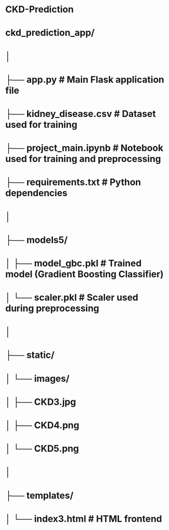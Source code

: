 # CKD-Prediction
# ckd_prediction_app/
# │
# ├── app.py                         # Main Flask application file
# ├── kidney_disease.csv             # Dataset used for training
# ├── project_main.ipynb             # Notebook used for training and preprocessing
# ├── requirements.txt               # Python dependencies
# │
# ├── models5/
# │   ├── model_gbc.pkl              # Trained model (Gradient Boosting Classifier)
# │   └── scaler.pkl                 # Scaler used during preprocessing
# │
# ├── static/
# │   └── images/
# │       ├── CKD3.jpg
# │       ├── CKD4.png
# │       └── CKD5.png
# │
# ├── templates/
# │   └── index3.html                # HTML frontend
